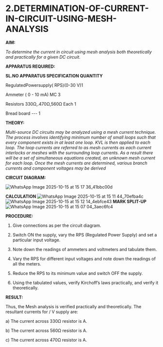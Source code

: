 # 2.DETERMINATION-OF-CURRENT-IN-CIRCUIT-USING-MESH-ANALYSIS

**AIM:**

*To determine the current in circuit using mesh analysis both theoretically and practically for a given DC circuit.*

**APPARATUS REQUIRED:**

**SL.NO	APPARATUS	SPECIFICATION	QUANTITY**

  RegulatedPowersupply( RPS)(0-30 V)1
	
  Ammeter	( 0 - 10 mA) MC	3
	
  Resistors	330Ω,.470Ω,560Ω	Each 1
	
  Bread board	---	1

**THEORY:**

*Multi-source DC circuits may be analyzed using a mesh current technique. The process involves identifying minimum number of small loops such that every component exists in at least one loop. KVL is then applied to each loop. The loop currents are referred to as mesh currents as each current interlocks or meshes with the surrounding loop currents. As a result there will be a set of simultaneous equations created, an unknown mesh current for each loop. Once the mesh currents are determined, various branch currents and component voltages may be derived*

**CIRCUIT DIAGRAM:**

![WhatsApp Image 2025-10-15 at 15 17 36_41bbc00d](https://github.com/user-attachments/assets/5ef383d4-5e19-40da-82db-954234f533ad)

**CALCULATION**
![WhatsApp Image 2025-10-15 at 15 11 44_70efba4c](https://github.com/user-attachments/assets/935fa2ad-d9df-4576-a1f5-14f160a62551)
![WhatsApp Image 2025-10-15 at 15 12 14_4ebfce43](https://github.com/user-attachments/assets/009ca785-dc76-4297-8762-23cf2258299a)
**MARK SPLIT-UP**
![WhatsApp Image 2025-10-15 at 15 07 04_3aec6fc4](https://github.com/user-attachments/assets/df7358a5-8b17-4ada-80c7-0b2775a620ff)




**PROCEDURE:** 

1.	Give connections as per the circuit diagram.

2.	Switch ON the supply, vary the RPS (Regulated Power Supply) and set a particular input voltage.

3.	Note down the readings of ammeters and voltmeters and tabulate them.

4.	Vary the RPS for different input voltages and note down the readings of all the meters.

5.	Reduce the RPS to its minimum value and switch OFF the supply.

6.	Using the tabulated values, verify Kirchoff’s laws practically, and verify it theoretically.

   **RESULT:**

Thus, the Mesh analysis is verified practically and theoretically. The resultant currents for 	/	V supply are:

a)	The current across 330Ω resistor is	A.

b)	The current across 560Ω resistor is	A.

c)	The current across 470Ω resistor is	A.

